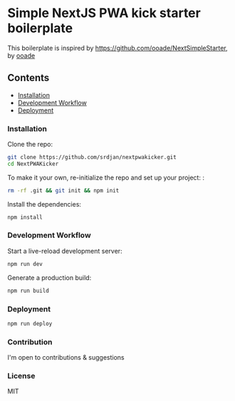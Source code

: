 # Simple NextJS PWA kick starter boilerplate

This boilerplate is inspired by https://github.com/ooade/NextSimpleStarter, by [ooade](https://github.com/ooade)

## Contents

- [Installation](#installation)
- [Development Workflow](#development-workflow)
- [Deployment](#deployment)

### Installation

Clone the repo:

```sh
git clone https://github.com/srdjan/nextpwakicker.git
cd NextPWAKicker
```

To make it your own, re-initialize the repo and set up your project:
:

```sh
rm -rf .git && git init && npm init
```

Install the dependencies:

```sh
npm install
```

### Development Workflow

Start a live-reload development server:

```sh
npm run dev
```

Generate a production build:

```sh
npm run build
```

### Deployment

```sh
npm run deploy
```

### Contribution

I'm open to contributions & suggestions

### License

MIT
